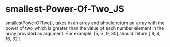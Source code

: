 # smallest-Power-Of-Two_JS
smallestPowerOfTwo(), takes in an array and should return an array with the power of two which is greater than the value of each number element in the array provided as argument. For example, [5, 3, 9, 30] should return [ 8, 4, 16, 32 ]. 
